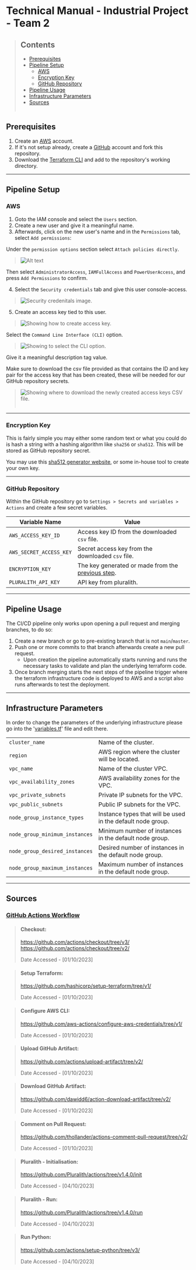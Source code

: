 # Technical Manual - Industrial Project - Team 2

>## Contents 
> - [Prerequisites](#prerequisites)
> - [Pipeline Setup](#pipeline-setup)
>   - [AWS](#aws)
>   - [Encryption Key](#encryption-key)
>   - [GitHub Repository](#github-repository)
> - [Pipeline Usage](#pipeline-usage)
> - [Infrastructure Parameters](#infrastructure-parameters)
> - [Sources](#sources)
><br></br>


## Prerequisites
1. Create an [AWS](https://link-url-here.org) account.
2. If it's not setup already, create a [GitHub](https://github.com/) account and fork this repository.
3. Download the [Terraform CLI](https://www.terraform.io/) and add to the repository's working directory.
--------------------------------------------------------------------------------
## Pipeline Setup

### AWS
1. Goto the IAM console and select the `Users` section.
2. Create a new user and give it a meaningful name.
3. Afterwards, click on the new user's name and in the `Permissions` tab, select `Add permissions`:

Under the `permission options` section select `Attach policies directly`.

>![Alt text](./images/perm_options.png)

Then select `AdministratorAccess`, `IAMFullAccess` and `PowerUserAccess`, and press `Add Permissions` to confirm.

4. Select the `Security credentials` tab and give this user console-access.

> ![Security credenitals image.](./images/security_credentials.png)

5. Create an access key tied to this user. 
> ![Showing how to create access key.](./images/access_keys.png)

Select the `Command Line Interface (CLI)` option.

> ![Showing to select the CLI option.](./images/cli_option.png)

Give it a meaningful description tag value.
 
Make sure to download the csv file provided as that contains the ID and key pair for the access key that has been created, these will be needed for our GitHub repository secrets.

> ![Showing where to download the newly created access keys CSV file.](./images/access_keys_csv.png)
> <br></br>
-----------------------------------------------------------------------------
### Encryption Key
This is fairly simple you may either some random text or what you could do is hash a string with a hashing algorithm like `sha256` or `sha512`. This will be stored as GitHub repository secret.

You may use this [sha512 generator website](https://sha512.online/), or some in-house tool to create your own key.


-----------------------------------------------------------------------------
### GitHub Repository 
Within the GitHub repository go to `Settings > Secrets and variables > Actions` and create a few secret variables.

| Variable Name | Value |
| -------- | ------- |
| `AWS_ACCESS_KEY_ID` | Access key ID from the downloaded `csv` file. |
| `AWS_SECRET_ACCESS_KEY` | Secret access key from the downloaded `csv` file. |
| `ENCRYPTION_KEY` | The key generated or made from the [previous step](#encryption-key). |
| `PLURALITH_API_KEY` | API key from pluralith. |
-----------------------------------------------------------------------------

## Pipeline Usage
The CI/CD pipeline only works upon opening a pull request and merging branches, to do so:
1. Create a new branch or go to pre-existing branch that is not `main`/`master`.
2. Push one or more commits to that branch afterwards create a new pull request.
   - Upon creation the pipeline automatically starts running and runs the necessary tasks to validate and plan the underlying terraform code.
3. Once branch merging starts the next steps of the pipeline trigger where the terraform infrastructure code is deployed to AWS and a script also runs afterwards to test the deployment.

-----------------------------------------------------------------------------
## Infrastructure Parameters
In order to change the parameters of the underlying infrastructure please go into the '[variables.tf](https://github.com/IndustrialTeam2/ContainerAccelerator/blob/main/variables.tf)' file and edit there.

|                                |                                                             |
| ------------------------------ | ----------------------------------------------------------- |
| `cluster_name`                 | Name of the cluster.                                        |
| `region`                       | AWS region where the cluster will be located.               |
| `vpc_name`                     | Name of the cluster VPC.                                    |
| `vpc_availability_zones`       | AWS availability zones for the VPC.                         |
| `vpc_private_subnets`          | Private IP subnets for the VPC.                             |
| `vpc_public_subnets`           | Public IP subnets for the VPC.                              |
| `node_group_instance_types`    | Instance types that will be used in the default node group. |
| `node_group_minimum_instances` | Minimum number of instances in the default node group.      |
| `node_group_desired_instances` | Desired number of instances in the default node group.      |
| `node_group_maximum_instances` | Maximum number of instances in the default node group.      |

-----------------------------------------------------------------------------
## Sources

 ### <u>GitHub Actions Workflow</u>
 > #### Checkout: 
 > https://github.com/actions/checkout/tree/v3/
 > https://github.com/actions/checkout/tree/v2/
 >
 > Date Accessed - [01/10/2023]

 > #### Setup Terraform:
 > https://github.com/hashicorp/setup-terraform/tree/v1/
 >
 > Date Accessed - [01/10/2023]

 > #### Configure AWS CLI:
 > https://github.com/aws-actions/configure-aws-credentials/tree/v1/
 >
 > Date Accessed - [01/10/2023]

 > #### Upload GitHub Artifact:
 > https://github.com/actions/upload-artifact/tree/v2/
 >
 > Date Accessed - [01/10/2023]

 > #### Download GitHub Artifact:
 > https://github.com/dawidd6/action-download-artifact/tree/v2/
 >
 > Date Accessed - [01/10/2023]

 > #### Comment on Pull Request:
 > https://github.com/thollander/actions-comment-pull-request/tree/v2/
 >
 > Date Accessed - [01/10/2023]

 > #### Pluralith - Initialisation:
 > https://github.com/Pluralith/actions/tree/v1.4.0/init
 >
 > Date Accessed - [04/10/2023]

 > #### Pluralith - Run:  
 > https://github.com/Pluralith/actions/tree/v1.4.0/run
 >
 > Date Accessed - [04/10/2023]

 > #### Run Python:  
 > https://github.com/actions/setup-python/tree/v3/
 >
 > Date Accessed - [04/10/2023]